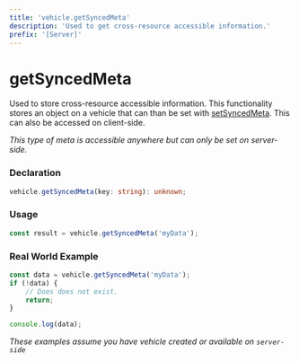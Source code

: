 ```yaml
---
title: 'vehicle.getSyncedMeta'
description: 'Used to get cross-resource accessible information.'
prefix: '[Server]'
---
```


# getSyncedMeta

Used to store cross-resource accessible information. This functionality stores an object on a vehicle that can than be set with [setSyncedMeta](./setSyncedMeta.md). This can also be accessed on client-side.

_This type of meta is accessible anywhere but can only be set on server-side._

### Declaration

```typescript
vehicle.getSyncedMeta(key: string): unknown;
```

### Usage

```typescript
const result = vehicle.getSyncedMeta('myData');
```

### Real World Example

```js
const data = vehicle.getSyncedMeta('myData');
if (!data) {
    // Does does not exist.
    return;
}

console.log(data);
```

_These examples assume you have vehicle created or available on `server-side`_